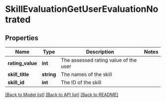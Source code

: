 # SkillEvaluationGetUserEvaluationNotrated

## Properties
Name | Type | Description | Notes
------------ | ------------- | ------------- | -------------
**rating_value** | **int** | The assessed rating value of the user | 
**skill_title** | **string** | The names of the skill | 
**skill_id** | **int** | The ID of the skill | 

[[Back to Model list]](../README.md#documentation-for-models) [[Back to API list]](../README.md#documentation-for-api-endpoints) [[Back to README]](../README.md)


